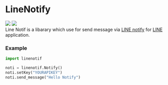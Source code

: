 # LineNotify
![](https://img.shields.io/badge/python-3.9-blue.svg) ![](https://badge.fury.io/py/linenotif.svg)  
Line Notif is a libarary which use for send message via [LINE notify](https://notify-bot.line.me/th/) for [LINE](https://line.me/th/) application.

### Example
```python
import linenotif

noti = linenotif.Notify()
noti.setKey("YOURAPIKEY")
noti.send_message("Hello Notify")
```

